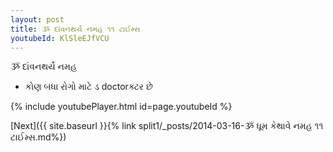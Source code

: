 ```yaml
---
layout: post
title: ૐ દાંવનથર્યે નમહ ૧૧ ટાઈમ્સ
youtubeId: KlSleEJfVCU
---
```

 
 
 ૐ દાંવનથર્યે નમહ  
 
 -  કોણ બધા રોગો માટે ડ doctorક્ટર છે 
 
  
 
  
 
 
 
 
 
 


{% include youtubePlayer.html id=page.youtubeId %}
 
[Next]({{ site.baseurl }}{% link  split1/_posts/2014-03-16-ૐ ધૂમ કેથાવે નમહ ૧૧ ટાઈમ્સ.md%})
 
